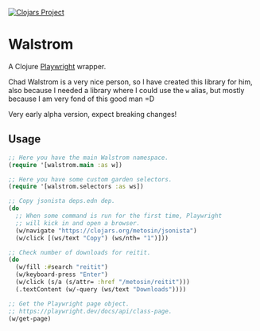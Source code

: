 [![Clojars Project](https://img.shields.io/clojars/v/io.github.pfeodrippe/walstrom.svg)](https://clojars.org/io.github.pfeodrippe/walstrom)

# Walstrom

A Clojure [Playwright](https://playwright.dev/) wrapper.

Chad Walstrom is a very nice person, so I have created this library for him,
also because I needed a library where I could use the `w` alias, but mostly
because I am very fond of this good man =D

Very early alpha version, expect breaking changes!

## Usage

```clojure
;; Here you have the main Walstrom namespace.
(require '[walstrom.main :as w])

;; Here you have some custom garden selectors.
(require '[walstrom.selectors :as ws])

;; Copy jsonista deps.edn dep.
(do
  ;; When some command is run for the first time, Playwright
  ;; will kick in and open a browser.
  (w/navigate "https://clojars.org/metosin/jsonista")
  (w/click [(ws/text "Copy") (ws/nth= "1")]))

;; Check number of downloads for reitit.
(do
  (w/fill :#search "reitit")
  (w/keyboard-press "Enter")
  (w/click (s/a (s/attr= :href "/metosin/reitit")))
  (.textContent (w/-query (ws/text "Downloads"))))

;; Get the Playwright page object.
;; https://playwright.dev/docs/api/class-page.
(w/get-page)
```
